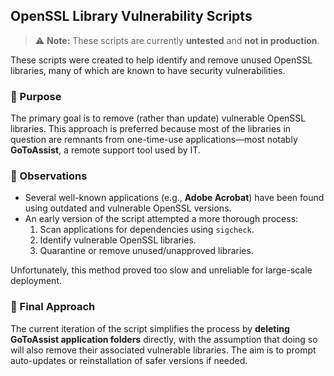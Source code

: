 ## OpenSSL Library Vulnerability Scripts

> ⚠️ **Note:** These scripts are currently **untested** and **not in production**.

These scripts were created to help identify and remove unused OpenSSL libraries, many of which are known to have security vulnerabilities.

### 🎯 Purpose

The primary goal is to remove (rather than update) vulnerable OpenSSL libraries. This approach is preferred because most of the libraries in question are remnants from one-time-use applications—most notably **GoToAssist**, a remote support tool used by IT.

### 🧪 Observations

- Several well-known applications (e.g., **Adobe Acrobat**) have been found using outdated and vulnerable OpenSSL versions.
- An early version of the script attempted a more thorough process:
  1. Scan applications for dependencies using `sigcheck`.
  2. Identify vulnerable OpenSSL libraries.
  3. Quarantine or remove unused/unapproved libraries.

Unfortunately, this method proved too slow and unreliable for large-scale deployment.

### 🧹 Final Approach

The current iteration of the script simplifies the process by **deleting GoToAssist application folders** directly, with the assumption that doing so will also remove their associated vulnerable libraries. The aim is to prompt auto-updates or reinstallation of safer versions if needed.
